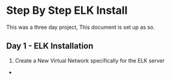 # Step By Step ELK Install

This was a three day project, This document is set up as so.

## Day 1 - ELK Installation

1. Create a New Virtual Network specifically for the ELK server
  - 